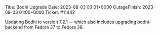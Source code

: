 Title: Bodhi Upgrade
Date: 2023-08-03 00:01+0000
OutageFinish: 2023-08-03 01:00+0000
Ticket: #11442

Updating Bodhi to version 7.2.1 -- which also includes 
upgrading bodhi-backend from Fedora 37 to Fedora 38.
